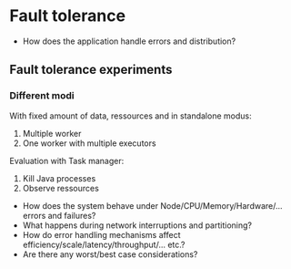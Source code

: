 # Fault tolerance

- How does the application handle errors and distribution?

## Fault tolerance experiments

### Different modi

With fixed amount of data, ressources and in standalone modus:

1. Multiple worker
2. One worker with multiple executors

Evaluation with Task manager:

1. Kill Java processes
3. Observe ressources

- How does the system behave under Node/CPU/Memory/Hardware/... errors and failures?
- What happens during network interruptions and partitioning?
- How do error handling mechanisms affect efficiency/scale/latency/throughput/... etc.?
- Are there any worst/best case considerations?
